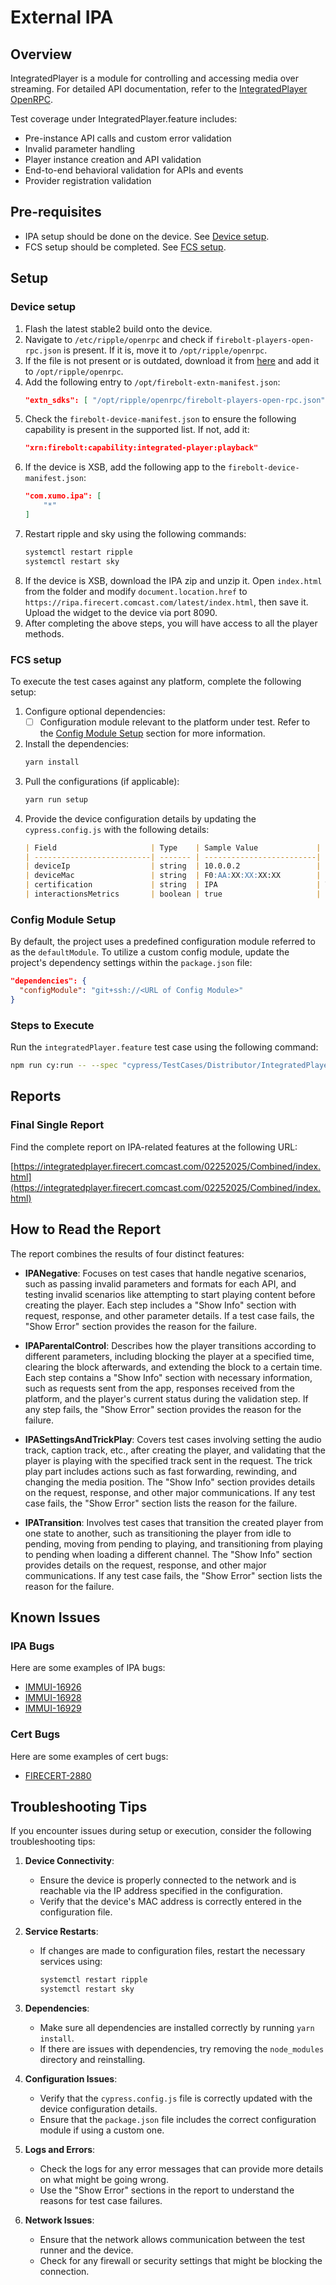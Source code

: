 # External IPA

## Overview

IntegratedPlayer is a module for controlling and accessing media over streaming. For detailed API documentation, refer to the [IntegratedPlayer OpenRPC](https://fictional-broccoli-oz94r83.pages.github.io/apis/next).

Test coverage under IntegratedPlayer.feature includes:

- Pre-instance API calls and custom error validation
- Invalid parameter handling
- Player instance creation and API validation
- End-to-end behavioral validation for APIs and events
- Provider registration validation

## Pre-requisites

- IPA setup should be done on the device. See [Device setup](#Device-setup).
- FCS setup should be completed. See [FCS setup](#FCS-setup).

## Setup

### Device setup

1. Flash the latest stable2 build onto the device.
2. Navigate to `/etc/ripple/openrpc` and check if `firebolt-players-open-rpc.json` is present. If it is, move it to `/opt/ripple/openrpc`.
3. If the file is not present or is outdated, download it from [here](https://github.com/comcast-firebolt/firebolt-devices/blob/main/openrpc/extns/firebolt-players-open-rpc.json) and add it to `/opt/ripple/openrpc`.
4. Add the following entry to `/opt/firebolt-extn-manifest.json`:
   ```json
   "extn_sdks": [ "/opt/ripple/openrpc/firebolt-players-open-rpc.json" ]
   ```
5. Check the `firebolt-device-manifest.json` to ensure the following capability is present in the supported list. If not, add it:
   ```json
   "xrn:firebolt:capability:integrated-player:playback"
   ```
6. If the device is XSB, add the following app to the `firebolt-device-manifest.json`:
   ```json
   "com.xumo.ipa": [
       "*"
   ]
   ```
7. Restart ripple and sky using the following commands:
   ```sh
   systemctl restart ripple
   systemctl restart sky
   ```
8. If the device is XSB, download the IPA zip and unzip it. Open `index.html` from the folder and modify `document.location.href` to `https://ripa.firecert.comcast.com/latest/index.html`, then save it. Upload the widget to the device via port 8090.
9. After completing the above steps, you will have access to all the player methods.

### FCS setup

To execute the test cases against any platform, complete the following setup:

1. Configure optional dependencies:
   - [ ] Configuration module relevant to the platform under test. Refer to the [Config Module Setup](#Config-Module-Setup) section for more information.
2. Install the dependencies:
   ```sh
   yarn install
   ```
3. Pull the configurations (if applicable):
   ```sh
   yarn run setup
   ```
4. Provide the device configuration details by updating the `cypress.config.js` with the following details:
   ```markdown
   | Field                     | Type    | Sample Value             | Description                                                                                          |
   | --------------------------| ------- | -------------------------| -----------------------------------------------------------------------------------------------------|
   | deviceIp                  | string  | 10.0.0.2                 | IP of the device under test (should be in the same network as the runner)                            |
   | deviceMac                 | string  | F0:AA:XX:XX:XX:XX        | Mac address of the device under test                                                                 |
   | certification             | string  | IPA                      | The type of certification being run.                                                                 |                                                                                       
   | interactionsMetrics       | boolean | true                     | Makes a call to platform to start/stop listening to firebolt interactions based on action passed     |
   ```

### Config Module Setup

By default, the project uses a predefined configuration module referred to as the `defaultModule`. To utilize a custom config module, update the project's dependency settings within the `package.json` file:

```json
"dependencies": {
  "configModule": "git+ssh://<URL of Config Module>"
}
```

### Steps to Execute

Run the `integratedPlayer.feature` test case using the following command:

```sh
npm run cy:run -- --spec "cypress/TestCases/Distributor/IntegratedPlayer.feature" --env satClientId=<clientId>,satClientSecret=<clientsecret>,testSuite="module"
```

## Reports

### Final Single Report

Find the complete report on IPA-related features at the following URL:

[https://integratedplayer.firecert.comcast.com/02252025/Combined/index.html](https://integratedplayer.firecert.comcast.com/02252025/Combined/index.html)

## How to Read the Report

The report combines the results of four distinct features:

- **IPANegative**: Focuses on test cases that handle negative scenarios, such as passing invalid parameters and formats for each API, and testing invalid scenarios like attempting to start playing content before creating the player. Each step includes a "Show Info" section with request, response, and other parameter details. If a test case fails, the "Show Error" section provides the reason for the failure.

- **IPAParentalControl**: Describes how the player transitions according to different parameters, including blocking the player at a specified time, clearing the block afterwards, and extending the block to a certain time. Each step contains a "Show Info" section with necessary information, such as requests sent from the app, responses received from the platform, and the player's current status during the validation step. If any step fails, the "Show Error" section provides the reason for the failure.

- **IPASettingsAndTrickPlay**: Covers test cases involving setting the audio track, caption track, etc., after creating the player, and validating that the player is playing with the specified track sent in the request. The trick play part includes actions such as fast forwarding, rewinding, and changing the media position. The "Show Info" section provides details on the request, response, and other major communications. If any test case fails, the "Show Error" section lists the reason for the failure.

- **IPATransition**: Involves test cases that transition the created player from one state to another, such as transitioning the player from idle to pending, moving from pending to playing, and transitioning from playing to pending when loading a different channel. The "Show Info" section provides details on the request, response, and other major communications. If any test case fails, the "Show Error" section lists the reason for the failure.

## Known Issues

### IPA Bugs

Here are some examples of IPA bugs:

- [IMMUI-16926](https://ccp.sys.comcast.net/browse/IMMUI-16926)
- [IMMUI-16928](https://ccp.sys.comcast.net/browse/IMMUI-16928)
- [IMMUI-16929](https://ccp.sys.comcast.net/browse/IMMUI-16929)

### Cert Bugs

Here are some examples of cert bugs:

- [FIRECERT-2880](https://ccp.sys.comcast.net/browse/FIRECERT-2880)

## Troubleshooting Tips

If you encounter issues during setup or execution, consider the following troubleshooting tips:

1. **Device Connectivity**:
    - Ensure the device is properly connected to the network and is reachable via the IP address specified in the configuration.
    - Verify that the device's MAC address is correctly entered in the configuration file.

2. **Service Restarts**:
    - If changes are made to configuration files, restart the necessary services using:
      ```sh
      systemctl restart ripple
      systemctl restart sky
      ```

3. **Dependencies**:
    - Make sure all dependencies are installed correctly by running `yarn install`.
    - If there are issues with dependencies, try removing the `node_modules` directory and reinstalling.

4. **Configuration Issues**:
    - Verify that the `cypress.config.js` file is correctly updated with the device configuration details.
    - Ensure that the `package.json` file includes the correct configuration module if using a custom one.

5. **Logs and Errors**:
    - Check the logs for any error messages that can provide more details on what might be going wrong.
    - Use the "Show Error" sections in the report to understand the reasons for test case failures.

6. **Network Issues**:
    - Ensure that the network allows communication between the test runner and the device.
    - Check for any firewall or security settings that might be blocking the connection.



